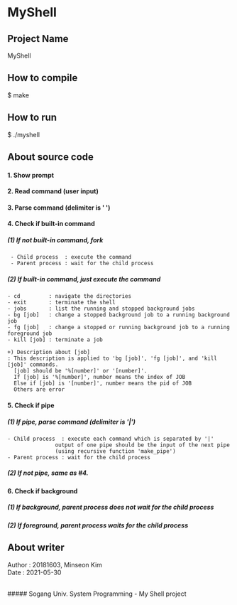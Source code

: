 # MyShell

## Project Name
  MyShell
  
## How to compile
  $ make

## How to run
  $ ./myshell


## About source code
#### 1. Show prompt  
#### 2. Read command (user input) 
#### 3. Parse command (delimiter is ' ')  
#### 4. Check if built-in command
##### (1) If not built-in command, fork
	 - Child process  : execute the command 
	 - Parent process : wait for the child process 
##### (2) If built-in command, just execute the command
	- cd         : navigate the directories 
	- exit       : terminate the shell 
	- jobs       : list the running and stopped background jobs
	- bg [job]   : change a stopped background job to a running background job
	- fg [job]   : change a stopped or running background job to a running foreground job 
	- kill [job] : terminate a job 
	
	+) Description about [job]
	: This description is applied to 'bg [job]', 'fg [job]', and 'kill [job]' commands.
	  [job] should be '%[number]' or '[number]'.
	  If [job] is '%[number]', number means the index of JOB 
	  Else if [job] is '[number]', number means the pid of JOB
	  Others are error 

#### 5. Check if pipe 
##### (1) If pipe, parse command (delimiter is '|') 
	- Child process  : execute each command which is separated by '|'  
		           output of one pipe should be the input of the next pipe 
		           (using recursive function 'make_pipe')  
	- Parent process : wait for the child process  
##### (2) If not pipe, same as #4. 

#### 6. Check if background 
##### (1) If background, parent process does not wait for the child process
##### (2) If foreground, parent process waits for the child process  


## About writer
  Author : 20181603, Minseon Kim  <br>
  Date   : 2021-05-30  <br>

 <br>
##### Sogang Univ. System Programming - My Shell project
